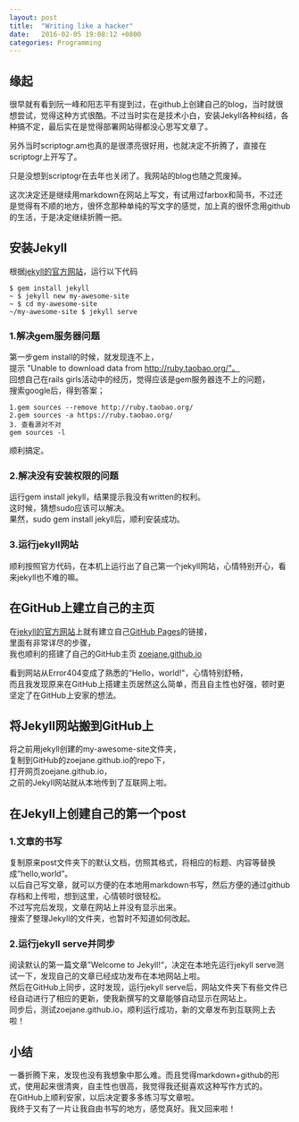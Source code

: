 ```yaml
---
layout: post
title:  "Writing like a hacker"
date:   2016-02-05 19:08:12 +0800
categories: Programming
---
```

## 缘起
很早就有看到阮一峰和阳志平有提到过，在github上创建自己的blog，当时就很想尝试，觉得这种方式很酷。不过当时实在是技术小白，安装Jekyll各种纠结，各种搞不定，最后实在是觉得部署网站得都没心思写文章了。

另外当时scriptogr.am也真的是很漂亮很好用，也就决定不折腾了，直接在scriptogr上开写了。

只是没想到scriptogr在去年也关闭了。我网站的blog也随之荒废掉。

这次决定还是继续用markdown在网站上写文，有试用过farbox和简书，不过还是觉得有不顺的地方，很怀念那种单纯的写文字的感觉，加上真的很怀念用github的生活，于是决定继续折腾一把。

## 安装Jekyll
根据[jekyll的官方网站](http://jekyllrb.com/)，运行以下代码

``` 
$ gem install jekyll  
~ $ jekyll new my-awesome-site  
~ $ cd my-awesome-site  
~/my-awesome-site $ jekyll serve  
```

### 1.解决gem服务器问题
第一步gem install的时候，就发现连不上，  
提示 "Unable to download data from http://ruby.taobao.org/"。  
回想自己在rails girls活动中的经历，觉得应该是gem服务器连不上的问题，  
搜索google后，得到答案；

```
1.gem sources --remove http://ruby.taobao.org/  
2.gem sources -a https://ruby.taobao.org/  
3. 查看源对不对  
gem sources -l   
```
顺利搞定。

### 2.解决没有安装权限的问题
运行gem install jekyll，结果提示我没有written的权利。  
这时候，猜想sudo应该可以解决。  
果然，sudo gem install jekyll后，顺利安装成功。

### 3.运行jekyll网站
顺利按照官方代码，在本机上运行出了自己第一个jekyll网站，心情特别开心，看来jekyll也不难的嘛。

## 在GitHub上建立自己的主页

在[jekyll的官方网站](http://jekyllrb.com/)上就有建立自己[GitHub Pages](http://pages.github.com/)的链接，  
里面有非常详尽的步骤，  
我也顺利的搭建了自己的GitHub主页 [zoejane.github.io](http://zoejane.github.io)  

看到网站从Error404变成了熟悉的“Hello，world!"，心情特别舒畅，  
而且我发现原来在GitHub上搭建主页居然这么简单，而且自主性也好强，顿时更坚定了在GitHub上安家的想法。

## 将Jekyll网站搬到GitHub上
将之前用jekyll创建的my-awesome-site文件夹，  
复制到GitHub的zoejane.github.io的repo下，  
打开网页zoejane.github.io，  
之前的Jekyll网站就从本地传到了互联网上啦。

## 在Jekyll上创建自己的第一个post

### 1.文章的书写
复制原来post文件夹下的默认文档，仿照其格式，将相应的标题、内容等替换成“hello,world”。  
以后自己写文章，就可以方便的在本地用markdown书写，然后方便的通过github存档和上传啦，想到这里，心情顿时很轻松。  
不过写完后发现，文章在网站上并没有显示出来。  
搜索了整理Jekyll的文件夹，也暂时不知道如何改起。

### 2.运行jekyll serve并同步
阅读默认的第一篇文章”Welcome to Jekyll!“，决定在本地先运行jekyll serve测试一下，发现自己的文章已经成功发布在本地网站上啦。   
然后在GitHub上同步，这时发现，运行jekyll serve后，网站文件夹下有些文件已经自动进行了相应的更新，使我新撰写的文章能够自动显示在网站上。  
同步后，测试zoejane.github.io，顺利运行成功，新的文章发布到互联网上去啦！

## 小结
一番折腾下来，发现也没有我想象中那么难。而且觉得markdown+github的形式，使用起来很清爽，自主性也很高，我觉得我还挺喜欢这种写作方式的。  
在GitHub上顺利安家，以后决定要多多练习写文章啦。  
我终于又有了一片让我自由书写的地方，感觉真好。我又回来啦！